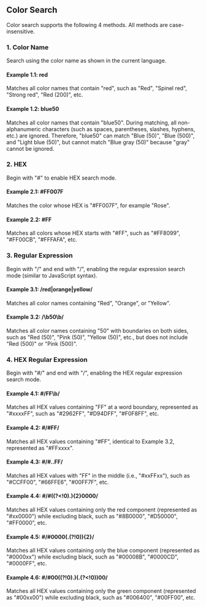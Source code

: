 ## Color Search

Color search supports the following 4 methods. All methods are case-insensitive.

### 1. Color Name

Search using the color name as shown in the current language.

#### Example 1.1: red

Matches all color names that contain "red", such as "Red", "Spinel red", "Strong red", "Red (200)", etc.

#### Example 1.2: blue50

Matches all color names that contain "blue50". During matching, all non-alphanumeric characters (such as spaces, parentheses, slashes, hyphens, etc.) are ignored. Therefore, "blue50" can match "Blue (50)", "Blue (500)", and "Light blue (50)", but cannot match "Blue gray (50)" because "gray" cannot be ignored.

### 2. HEX

Begin with "#" to enable HEX search mode.

#### Example 2.1: #FF007F

Matches the color whose HEX is "#FF007F", for example "Rose".

#### Example 2.2: #FF

Matches all colors whose HEX starts with "#FF", such as "#FF8099", "#FF00CB", "#FFFAFA", etc.

### 3. Regular Expression

Begin with "/" and end with "/", enabling the regular expression search mode (similar to JavaScript syntax).

#### Example 3.1: /red|orange|yellow/

Matches all color names containing "Red", "Orange", or "Yellow".

#### Example 3.2: /\b50\b/

Matches all color names containing "50" with boundaries on both sides, such as "Red (50)", "Pink (50)", "Yellow (50)", etc., but does not include "Red (500)" or "Pink (500)".

### 4. HEX Regular Expression

Begin with "#/" and end with "/", enabling the HEX regular expression search mode.

#### Example 4.1: #/FF\b/

Matches all HEX values containing "FF" at a word boundary, represented as "#xxxxFF", such as "#2962FF", "#D94DFF", "#F0F8FF", etc.

#### Example 4.2: #/#FF/

Matches all HEX values containing "#FF", identical to Example 3.2, represented as "#FFxxxx".

#### Example 4.3: #/#..FF/

Matches all HEX values with "FF" in the middle (i.e., "#xxFFxx"), such as "#CCFF00", "#66FFE6", "#00FF7F", etc.

#### Example 4.4: #/#((?<!0).){2}0000/

Matches all HEX values containing only the red component (represented as "#xx0000") while excluding black, such as "#8B0000", "#D50000", "#FF0000", etc.

#### Example 4.5: #/#0000(.(?!0)){2}/

Matches all HEX values containing only the blue component (represented as "#0000xx") while excluding black, such as "#00008B", "#0000CD", "#0000FF", etc.

#### Example 4.6: #/#00((?!0).)(.(?<!0))00/

Matches all HEX values containing only the green component (represented as "#00xx00") while excluding black, such as "#006400", "#00FF00", etc.